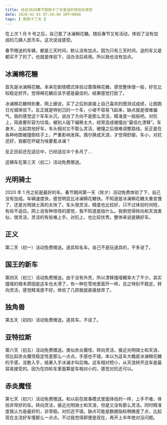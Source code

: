 ```yaml
---
title: 说说2020春节跑跑卡丁车里送的体验车感受
date: 2020-02-01 07:58:00 GMT+0800
tags: [ 跑跑卡丁车 ]
---
```


在上次 1 月 9 号之后，自己氪了冰澜棉花糖。随后春节又有活动，体验了没有加成的几辆人民币车。这次说说感受。

<!-- truncate -->

春节赠送的车辆，都是三天时间，默认没有加点。因为只有三天时间，送的车又是都买不了的了，也就是体验下，没办法后续用。所以我也没有加点。

## 冰澜棉花糖

首先是冰澜棉花糖。本来在剧情模式体验过蔷薇棉花糖，感觉整体很一般，好在比较稳定好开。觉得棉花糖应该手感是最佳的，结果感觉打脸了。

冰澜棉花糖特别重，网上据说，买了之后别直接上自己喜欢的图测试成绩，让跑跑日光城体验下。反正就是特别沉的一个车，小坡不容易飞起来，缺点就是很难骗气。我的感觉这个车车头沉，说白了方向不是那么灵活，精准度一般般吧。对抗上，简直要形容为垃圾。被别人碰下偏移太大，经常造成被撞出“最佳化漂移”。车身大，比起其他好车，车头相对又不那么灵活，被撞之后很难调整路线。反正是在各种地图被撞倒柱子上，严重影响发挥。偶尔换成天浪，才觉得舒服，车小，对抗还好，我都在怀疑为啥要氪冰澜？

反正目前还在适应中，已经适应半个多月了...

这辆车在第三天（初二）活动免费赠送。

## 光明骑士

2020 年 1 月之前是最好的车。春节期间第一天（除夕）活动免费体验了下，自己没有加成。车辆速度快，感觉明显比冰澜棉花糖快。不知道是冰澜棉花糖太重变慢了，还是光明骑士真的太快了。车头很灵活，精度也比较好，只不过体验时间短，有些不适应。网上说有种怪怪的感觉，我不知道是指什么。我倒觉得转向和天浪类似，很灵活，灵活的有些难上手。对抗上，也比较优秀。整体来说是辆好车。

## 正义

第二天（初一）活动免费赠送。道具知名车。自己不是玩道具的，不多说了。

## 国王的新车

第四天（初三）活动免费赠送。由于没有外壳，所以漂移撞墙概率大了不少。其实撞墙的根本原因是这车也太滑了，有一种在雪地里面开一样，总之特别不稳定。转向灵活，感觉精准度不好。体验了几把我就直接放弃了。

## 独角兽

第五天（初四）活动免费赠送。道具车。不说了。

## 亚特拉斯

第六天（初五）活动免费赠送。类似赤炎魔怪，转向灵活，接近光明骑士和天浪，但比起赤炎魔怪稳定性差那么一点点。手感也不错。本以为这车大概是冰澜棉花糖的手感，没敢入手，结果入手冰澜才叫后悔。这车相对短小，从天浪转开这车是最容易接受的。因为在四轮车里面算是车相对小的，感觉对抗还可以。

## 赤炎魔怪

第七天（初六）活动免费赠送。和以前在故事模式里面体验的一样，上手不难，体验非常好的车。转向灵活，接近光明骑士和天浪，但是又没有那么灵活。同时精准度我认为是最好的，非常稳。对抗还不错。缺点可能是数据指标稍微差了点，比起现在主流好车慢那么一点点。不过我觉得即便是现在，再开上半年绝对没问题。
